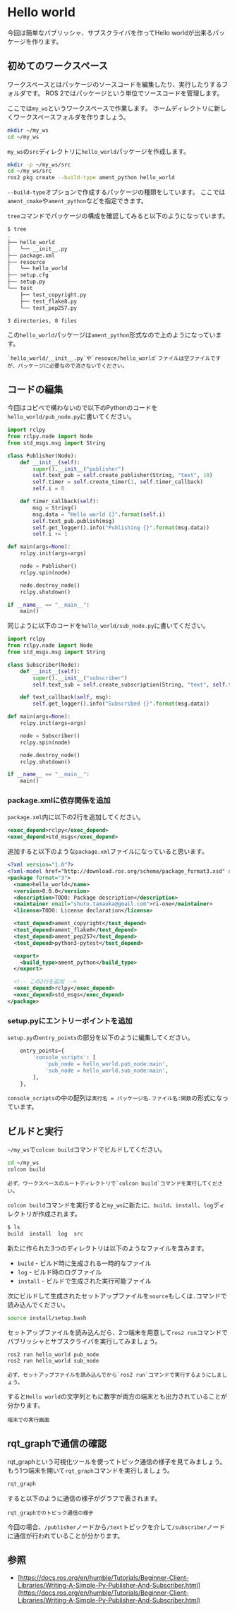 # Hello world

今回は簡単なパブリッシャ、サブスクライバを作ってHello worldが出来るパッケージを作ります。

## 初めてのワークスペース

ワークスペースとはパッケージのソースコードを編集したり、実行したりするフォルダです。
ROS 2ではパッケージという単位でソースコードを管理します。

ここでは`my_ws`というワークスペースで作業します。
ホームディレクトリに新しくワークスペースフォルダを作りましょう。

```bash
mkdir ~/my_ws
cd ~/my_ws
```

`my_ws`の`src`ディレクトリに`hello_world`パッケージを作成します。

```bash
mkdir -p ~/my_ws/src
cd ~/my_ws/src
ros2 pkg create --build-type ament_python hello_world
```

`--build-type`オプションで作成するパッケージの種類をしています。
ここでは`ament_cmake`や`ament_python`などを指定できます。

`tree`コマンドでパッケージの構成を確認してみると以下のようになっています。

```bash
$ tree
.
├── hello_world
│   └── __init__.py
├── package.xml
├── resource
│   └── hello_world
├── setup.cfg
├── setup.py
└── test
    ├── test_copyright.py
    ├── test_flake8.py
    └── test_pep257.py

3 directories, 8 files
```

この`hello_world`パッケージは`ament_python`形式なので上のようになっています。

```{note}
`hello_world/__init__.py`や`resouce/hello_world`ファイルは空ファイルですが、パッケージに必要なので消さないでください。
```

## コードの編集

今回はコピペで構わないので以下のPythonのコードを`hello_world/pub_node.py`に書いてください。

```py
import rclpy
from rclpy.node import Node
from std_msgs.msg import String

class Publisher(Node):
    def __init__(self):
        super().__init__("publisher")
        self.text_pub = self.create_publisher(String, "text", 10)
        self.timer = self.create_timer(1, self.timer_callback)
        self.i = 0

    def timer_callback(self):
        msg = String()
        msg.data = "Hello world {}".format(self.i)
        self.text_pub.publish(msg)
        self.get_logger().info("Publishing {}".format(msg.data))
        self.i += 1

def main(args=None):
    rclpy.init(args=args)

    node = Publisher()
    rclpy.spin(node)

    node.destroy_node()
    rclpy.shutdown()

if __name__ == "__main__":
    main()
```

同じように以下のコードを`hello_world/sub_node.py`に書いてください。

```py
import rclpy
from rclpy.node import Node
from std_msgs.msg import String

class Subscriber(Node):
    def __init__(self):
        super().__init__("subscriber")
        self.text_sub = self.create_subscription(String, "text", self.text_callback, 10)

    def text_callback(self, msg):
        self.get_logger().info("Subscribed {}".format(msg.data))

def main(args=None):
    rclpy.init(args=args)

    node = Subscriber()
    rclpy.spin(node)

    node.destroy_node()
    rclpy.shutdown()

if __name__ == "__main__":
    main()
```

### package.xmlに依存関係を追加

`package.xml`内に以下の2行を追加してください。

```xml
<exec_depend>rclpy</exec_depend>
<exec_depend>std_msgs</exec_depend>
```

追加すると以下のような`package.xml`ファイルになっていると思います。

```xml
<?xml version="1.0"?>
<?xml-model href="http://download.ros.org/schema/package_format3.xsd" schematypens="http://www.w3.org/2001/XMLSchema"?>
<package format="3">
  <name>hello_world</name>
  <version>0.0.0</version>
  <description>TODO: Package description</description>
  <maintainer email="shuto.tamaoka@gmail.com">ri-one</maintainer>
  <license>TODO: License declaration</license>

  <test_depend>ament_copyright</test_depend>
  <test_depend>ament_flake8</test_depend>
  <test_depend>ament_pep257</test_depend>
  <test_depend>python3-pytest</test_depend>

  <export>
    <build_type>ament_python</build_type>
  </export>

  <!-- この2行を追加 -->
  <exec_depend>rclpy</exec_depend>
  <exec_depend>std_msgs</exec_depend>
</package>
```

### setup.pyにエントリーポイントを追加

`setup.py`の`entry_points`の部分を以下のように編集してください。

```py
    entry_points={
        'console_scripts': [
            'pub_node = hello_world.pub_node:main',
            'sub_node = hello_world.sub_node:main',
        ],
    },
```

`console_scripts`の中の配列は`実行名 = パッケージ名.ファイル名:関数`の形式になっています。

## ビルドと実行

`~/my_ws`で`colcon build`コマンドでビルドしてください。

```bash
cd ~/my_ws
colcon build
```

```{note}
必ず、ワークスペースのルートディレクトリで`colcon build`コマンドを実行してください。
```

`colcon build`コマンドを実行すると`my_ws`に新たに、`build`、`install`、`log`ディレクトリが作成されます。

```bash
$ ls
build  install  log  src
```
新たに作られた3つのディレクトリは以下のようなファイルを含みます。

- `build` - ビルド時に生成される一時的なファイル
- `log` - ビルド時のログファイル
- `install` - ビルドで生成された実行可能ファイル

次にビルドして生成されたセットアップファイルを`source`もしくは`.`コマンドで読み込んでください。

```bash
source install/setup.bash
```

セットアップファイルを読み込んだら、2つ端末を用意して`ros2 run`コマンドでパブリッシャとサブスクライバを実行してみましょう。

```bash
ros2 run hello_world pub_node
ros2 run hello_world sub_node
```

```{note}
必ず、セットアップファイルを読み込んでから`ros2 run`コマンドで実行するようにしましょう。
```

すると`Hello world`の文字列ともに数字が両方の端末とも出力されていることが分かります。

```{figure} hello-world-terminal.png
端末での実行画面
```

## rqt_graphで通信の確認

rqt_graphという可視化ツールを使ってトピック通信の様子を見てみましょう。
もう1つ端末を開いて`rqt_graph`コマンドを実行しましょう。

```bash
rqt_graph
```

すると以下のように通信の様子がグラフで表されます。

```{figure} hello-world-rqt-graph.png
rqt_graphでのトピック通信の様子
```

今回の場合、`/publisher`ノードから`/text`トピックを介して`/subscriber`ノードに通信が行われていることが分かります。

## 参照

- [https://docs.ros.org/en/humble/Tutorials/Beginner-Client-Libraries/Writing-A-Simple-Py-Publisher-And-Subscriber.html](https://docs.ros.org/en/humble/Tutorials/Beginner-Client-Libraries/Writing-A-Simple-Py-Publisher-And-Subscriber.html)
